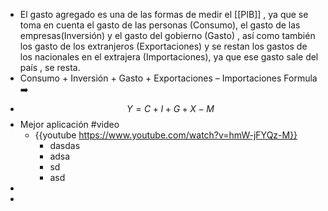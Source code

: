 - El gasto agregado es una de las formas de medir el [[PIB]] , ya que se toma en cuenta el gasto de las personas (Consumo), el gasto de las empresas(Inversión) y el gasto del gobierno (Gasto) , así como también los gasto de los extranjeros (Exportaciones) y se restan los gastos de los nacionales en el extrajera (Importaciones), ya que ese gasto sale del país , se resta.
- Consumo + Inversión + Gasto + Exportaciones – Importaciones  Formula  ➡️
- $$Y=C+I+G+X-M $$
- Mejor aplicación #video
	- {{youtube https://www.youtube.com/watch?v=hmW-jFYQz-M}}
		- dasdas
		- adsa
		- sd
		- asd
-
-